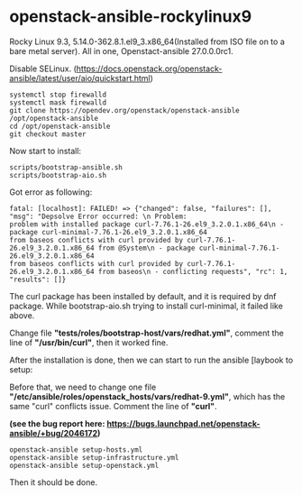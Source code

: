 # openstack-ansible-rockylinux9
Rocky Linux 9.3, 5.14.0-362.8.1.el9_3.x86_64(Installed from ISO file on to a bare metal server). All in one, Openstact-ansible 27.0.0.0rc1.

Disable SELinux. (https://docs.openstack.org/openstack-ansible/latest/user/aio/quickstart.html)

```
systemctl stop firewalld
systemctl mask firewalld
git clone https://opendev.org/openstack/openstack-ansible   /opt/openstack-ansible
cd /opt/openstack-ansible
git checkout master
```
Now start to install:
```
scripts/bootstrap-ansible.sh
scripts/bootstrap-aio.sh
```

Got error as following:
```
fatal: [localhost]: FAILED! => {"changed": false, "failures": [], "msg": "Depsolve Error occurred: \n Problem:
problem with installed package curl-7.76.1-26.el9_3.2.0.1.x86_64\n - package curl-minimal-7.76.1-26.el9_3.2.0.1.x86_64
from baseos conflicts with curl provided by curl-7.76.1-26.el9_3.2.0.1.x86_64 from @System\n - package curl-minimal-7.76.1-26.el9_3.2.0.1.x86_64
from baseos conflicts with curl provided by curl-7.76.1-26.el9_3.2.0.1.x86_64 from baseos\n - conflicting requests", "rc": 1, "results": []}

```
The curl package has been installed by default, and it is required by dnf package. While bootstrap-aio.sh trying to install curl-minimal,
it failed like above.

Change file **"tests/roles/bootstrap-host/vars/redhat.yml"**, comment the line of **"/usr/bin/curl"**, then it worked fine.

After the installation is done, then we can start to run the ansible [laybook to setup:

Before that, we need to change one file **"/etc/ansible/roles/openstack_hosts/vars/redhat-9.yml"**, which has the same "curl" conflicts issue.
Comment the line of **"curl"**.

**(see the bug report here: https://bugs.launchpad.net/openstack-ansible/+bug/2046172)**

```
openstack-ansible setup-hosts.yml
openstack-ansible setup-infrastructure.yml
openstack-ansible setup-openstack.yml
```

Then it should be done.

